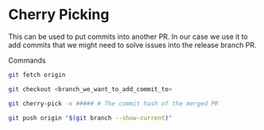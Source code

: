 # Cherry Picking 

This can be used to put commits into another PR. In our case we use it to add commits that we might need to solve issues into the release branch PR.

Commands

```bash
git fetch origin

git checkout <branch_we_want_to_add_commit_to>

git cherry-pick -x ##### # The commit hash of the merged PR

git push origin "$(git branch --show-current)"
```